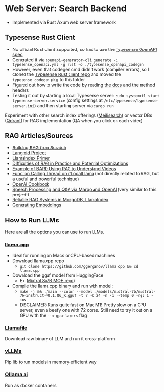# Web Server: Search Backend

* Implemented via Rust Axum web server framework

## Typesense Rust Client

* No official Rust client supported, so had to use the [Typesense OpenAPI spec](https://github.com/typesense/typesense-rust/blob/main/openapi.yml)
* Generated it via `openapi-generator-cli generate -i typesense_openapi.yml -g rust -o ./typesense_openapi_codegen`
* However, even that codegen cmd didn't work (compiler errors), so I cloned the [Typesense Rust client repo](https://github.com/typesense/typesense-rust/) and moved the `typesense_codegen` pkg to this folder
* Figured out how to write the code by reading [the docs](https://github.com/typesense/typesense-rust/tree/main/typesense_codegen) and the method headers
* Testing it out by starting a local Typesense server: `sudo systemctl start typesense-server.service` (config settings at `/etc/typesense/typesense-server.ini`) and then starting server via `cargo run`

Experiment with other search index offerings ([Meilisearch](https://www.meilisearch.com/docs/reference/api/overview)) or vector DBs ([Qdrant](https://qdrant.tech/documentation/)) for RAG implementation (QA when you click on each video)

## RAG Articles/Sources

* [Building RAG from Scratch](https://docs.llamaindex.ai/en/stable/optimizing/building_rag_from_scratch.html)
* [Langroid Project](https://github.com/langroid/langroid/blob/main/langroid/agent/special/doc_chat_agent.py)
* [LlamaIndex Primer](https://medium.com/@jerryjliu98/how-unstructured-and-llamaindex-can-help-bring-the-power-of-llms-to-your-own-data-3657d063e30d)
* [Difficulties of RAG in Practice and Potential Optimizations](https://news.ycombinator.com/item?id=38643406)
* [Example of BARD Using RAG to Understand Videos](https://news.ycombinator.com/item?id=38406388)
* [Function Calling Thread on r/LocalLlama](https://www.reddit.com/r/LocalLLaMA/comments/16ccszw/do_you_guys_use_function_calling/) (not directly related to RAG, but a useful and powerful technique)
* [OpenAI Cookbook](https://cookbook.openai.com/)
* [Speech Processing and Q&A via Marqo and OpenAI](https://www.marqo.ai/blog/speech-processing) (very similar to this project!)
* [Reliable RAG Systems in MongoDB, LlamaIndex](https://www.patronus.ai/blog/the-10-minute-guide-to-reliable-rag-systems-using-patronus-ai-mongodb-atlas-and-llamaindex)
* [Generating Embeddings](https://simonwillison.net/2023/Oct/23/embeddings/)

## How to Run LLMs

Here are all the options you can use to run LLMs.

### [llama.cpp](https://github.com/ggerganov/llama.cpp)

* Ideal for running on Macs or CPU-based machines
* Download llama.cpp repo
  * `git clone https://github.com/ggerganov/llama.cpp && cd llama.cpp`
* Download the gguf model from HuggingFace
  * Ex. [Mixtral 8x7B MOE repo](https://huggingface.co/TheBloke/Mixtral-8x7B-v0.1-GGUF/tree/main))
* Compile the llama.cpp binary and run with model:
  * `make -j && ./main --color --model ./models/mistral-7b/mistral-7b-instruct-v0.1.Q6_K.gguf -t 7 -b 24 -n -1 --temp 0 -ngl 1 -ins`
  * DISCLAIMER: Runs quite fast on Mac M1! Pretty slow on a CPU server, even a beefy one with 72 cores. Still need to try it out on a GPU with the `--n-gpu-layers` flag

### [Llamafile](https://justine.lol/oneliners/)

Download raw binary of LLM and run it cross-platform

### [vLLMs](https://blog.vllm.ai/2023/06/20/vllm.html)

Pip lib to run models in memory-efficient way

### [Ollama.ai](ollama.ai)

Run as docker containers
